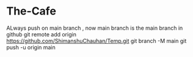 # The-Cafe
ALways push on main branch , now main branch is the main branch in github
git remote add origin https://github.com/ShimanshuChauhan/Temp.git
git branch -M main
git push -u origin main
